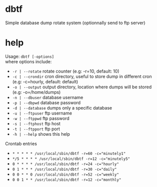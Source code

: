 # dbtf
Simple database dump rotate system  (optionnally send to ftp server)

# help
Usage: `dbtf [-options]`<br />
where options include:
-	`-r | --rotate`		rotate counter (e.g: -r=10, default: 10)
-	`-c | --crondir`		cron directory, useful to store dump in different cron (e.g: -c=hourly, default: default)
-	`-o | --output`		output directory, location where dumps will be stored (e.g: -o=/home/dumps)
-	`-n | --dbuser`		database username
-	`-p | --dbpwd`		database password
-	`-d | --database`		dumps only a specific database
-	`-u | --ftpuser`		ftp username
-	`-w | --ftppwd`		ftp password
-	`-s | --ftphost`		ftp host
-	`-t | --ftpport`		ftp port
-	`-h | --help`		shows this help

Crontab entries
- `* * * * * /usr/local/sbin/dbtf -r=60 -c="minutely1"`
- `*/5 * * * * /usr/local/sbin/dbtf -r=12 -c="minutely5"`
- `0 * * * * /usr/local/sbin/dbtf -r=24 -c="hourly"`
- `0 1 * * * /usr/local/sbin/dbtf -r=30 -c="daily"`
- `0 0 * * 0 /usr/local/sbin/dbtf -r=52 -c="weekly"`
- `0 0 1 * * /usr/local/sbin/dbtf -r=12 -c="monthly"`
